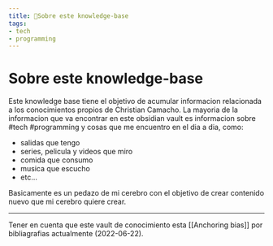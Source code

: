 ```yaml
---
title: 🌱Sobre este knowledge-base
tags:
- tech
- programming
---
```


# Sobre este knowledge-base
Este knowledge base tiene el objetivo de acumular informacion relacionada a los conocimientos propios de Christian Camacho. La mayoria de la informacion que va encontrar en este obsidian vault es informacion sobre #tech #programming y cosas que me encuentro en el dia a dia, como:
- salidas que tengo
- series, pelicula y videos que miro
- comida que consumo
- musica que escucho
- etc...

Basicamente es un pedazo de mi cerebro con el objetivo de crear contenido nuevo que mi cerebro quiere crear.

---
Tener en cuenta que este vault de conocimiento esta [[Anchoring bias]] por bibliagrafias actualmente (2022-06-22).

